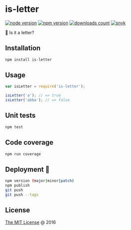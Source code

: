 # is-letter

[![node version](https://img.shields.io/node/v/is-letter.svg)](https://www.npmjs.com/package/is-letter)
[![npm version](https://badge.fury.io/js/is-letter.svg)](https://badge.fury.io/js/is-letter)
[![downloads count](https://img.shields.io/npm/dt/is-letter.svg)](https://www.npmjs.com/package/is-letter)
[![snyk](https://snyk.io/test/github/piecioshka/is-letter/badge.svg?targetFile=package.json)](https://snyk.io/test/github/piecioshka/is-letter?targetFile=package.json)

:hammer: Is it a letter?

## Installation

```bash
npm install is-letter
```

## Usage

```javascript
var isLetter = require('is-letter');

isLetter('a'); // => true
isLetter('abba'); // => false
```

## Unit tests

```bash
npm test
```

## Code coverage

```bash
npm run coverage
```

## Deployment 🚀

```bash
npm version (major|minor|patch)
npm publish
git push
git push --tags
```

## License

[The MIT License](https://piecioshka.mit-license.org) @ 2016
